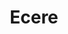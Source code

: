 ---
facebook: https://facebook.com/EcereSDK
git: https://github.com/ecere
linkedin: https://linkedin.com/company/ecere-corporation
logohandle: ecereca
sort: ecere
title: Ecere
twitter: https://x.com/EcereCorp
website: http://ecere.ca/
youtube: https://www.youtube.com/channel/UCYrXYLyTfLQ6ImEm29MJZgg
---